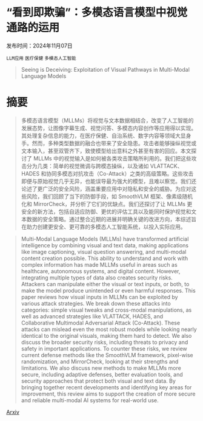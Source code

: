 # “看到即欺骗”：多模态语言模型中视觉通路的运用

发布时间：2024年11月07日

`LLM应用` `医疗保健` `多模态人工智能`

> Seeing is Deceiving: Exploitation of Visual Pathways in Multi-Modal Language Models

# 摘要

> 多模态语言模型（MLLMs）将视觉与文本数据相结合，改变了人工智能的发展态势，让图像字幕生成、视觉问答、多模态内容创作等应用得以实现。其处理复杂信息的能力，在医疗保健、自治系统、数字内容等领域大显身手。然而，多种类型数据的融合也带来了安全隐患。攻击者能够操纵视觉或文本输入，甚至双管齐下，致使模型给出意料之外甚至有害的回应。本文探讨了 MLLMs 中的视觉输入是如何被各类攻击策略所利用的。我们把这些攻击分为几类：简单的视觉微调与跨模态操纵，以及诸如 VLATTACK、HADES 和协同多模态对抗攻击（Co-Attack）之类的高级策略。这些攻击即便与原始视觉几乎无异，也能误导最为强大的模型，且难以察觉。我们还论述了更广泛的安全风险，涵盖重要应用中对隐私和安全的威胁。为应对这些风险，我们回顾了当下的防御手段，如 SmoothVLM 框架、像素级随机化和 MirrorCheck，并分析了它们的优缺点。我们还探讨了让 MLLMs 更安全的新方法，包括自适应防御、更优的评估工具以及能同时保护视觉和文本数据的安全策略。通过整合近期的进展并明确关键的改进方向，本综述旨在助力创建更安全、更可靠的多模态人工智能系统，以投入实际应用。

> Multi-Modal Language Models (MLLMs) have transformed artificial intelligence by combining visual and text data, making applications like image captioning, visual question answering, and multi-modal content creation possible. This ability to understand and work with complex information has made MLLMs useful in areas such as healthcare, autonomous systems, and digital content. However, integrating multiple types of data also creates security risks. Attackers can manipulate either the visual or text inputs, or both, to make the model produce unintended or even harmful responses. This paper reviews how visual inputs in MLLMs can be exploited by various attack strategies. We break down these attacks into categories: simple visual tweaks and cross-modal manipulations, as well as advanced strategies like VLATTACK, HADES, and Collaborative Multimodal Adversarial Attack (Co-Attack). These attacks can mislead even the most robust models while looking nearly identical to the original visuals, making them hard to detect. We also discuss the broader security risks, including threats to privacy and safety in important applications. To counter these risks, we review current defense methods like the SmoothVLM framework, pixel-wise randomization, and MirrorCheck, looking at their strengths and limitations. We also discuss new methods to make MLLMs more secure, including adaptive defenses, better evaluation tools, and security approaches that protect both visual and text data. By bringing together recent developments and identifying key areas for improvement, this review aims to support the creation of more secure and reliable multi-modal AI systems for real-world use.

[Arxiv](https://arxiv.org/abs/2411.05056)